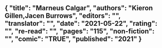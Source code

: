{
 "title": "Marneus Calgar",
 "authors": "Kieron Gillen,Jacen Burrows",
 "editors": "",
 "translator": "",
 "date": "2021-05-22",
 "rating": "",
 "re-read": "",
 "pages": "115",
 "non-fiction": "",
 "comic": "TRUE",
 "published": "2021"
}
---

